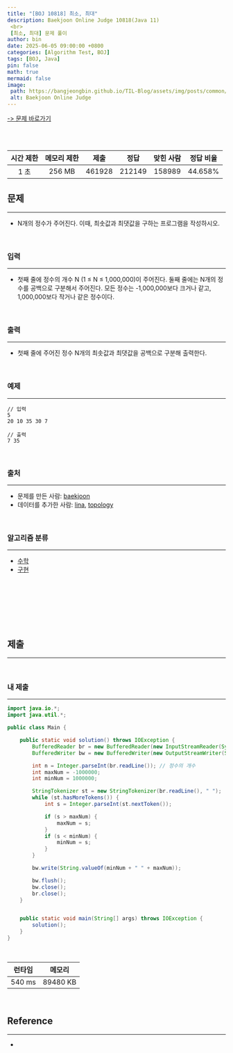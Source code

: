 ```yaml
---
title: "[BOJ 10818] 최소, 최대"
description: Baekjoon Online Judge 10818(Java 11)
 <br>
 [최소, 최대] 문제 풀이
author: bin
date: 2025-06-05 09:00:00 +0800
categories: [Algorithm Test, BOJ]
tags: [BOJ, Java]
pin: false
math: true
mermaid: false
image:
 path: https://bangjeongbin.github.io/TIL-Blog/assets/img/posts/common/baekjoon-logo.png
 alt: Baekjoon Online Judge
---
```

[-> 문제 바로가기](https://www.acmicpc.net/problem/10818)

<br>
<br>

| 시간 제한 | 메모리 제한 |   제출   |   정답   | 맞힌 사람  |  정답 비율  |
| :---: | :----: | :----: | :----: | :----: | :-----: |
|  1 초  | 256 MB | 461928 | 212149 | 158989 | 44.658% |

## 문제
---
- N개의 정수가 주어진다. 이때, 최솟값과 최댓값을 구하는 프로그램을 작성하시오.

<br>

### 입력
---
- 첫째 줄에 정수의 개수 N (1 ≤ N ≤ 1,000,000)이 주어진다. 둘째 줄에는 N개의 정수를 공백으로 구분해서 주어진다. 모든 정수는 -1,000,000보다 크거나 같고, 1,000,000보다 작거나 같은 정수이다.

<br>

### 출력
---
- 첫째 줄에 주어진 정수 N개의 최솟값과 최댓값을 공백으로 구분해 출력한다.

<br>

### 예제
---
```
// 입력
5
20 10 35 30 7
```

```
// 출력
7 35
```

<br>

### 출처
---
- 문제를 만든 사람: [baekjoon](https://www.acmicpc.net/user/baekjoon)
- 데이터를 추가한 사람: [lina](https://www.acmicpc.net/user/lina), [topology](https://www.acmicpc.net/user/topology)

<br>

### 알고리즘 분류
---
- [수학](https://www.acmicpc.net/problem/tag/124)
- [구현](https://www.acmicpc.net/problem/tag/102)

<br>
<br>
<br>
<br>
<br>
<br>

## 제출
---

<br>

### 내 제출
---
```java
import java.io.*;
import java.util.*;

public class Main {

    public static void solution() throws IOException {
        BufferedReader br = new BufferedReader(new InputStreamReader(System.in));
        BufferedWriter bw = new BufferedWriter(new OutputStreamWriter(System.out));

        int n = Integer.parseInt(br.readLine()); // 정수의 개수
        int maxNum = -1000000;
        int minNum = 1000000;

        StringTokenizer st = new StringTokenizer(br.readLine(), " ");
        while (st.hasMoreTokens()) {
            int s = Integer.parseInt(st.nextToken());

            if (s > maxNum) {
                maxNum = s;
            }
            if (s < minNum) {
                minNum = s;
            }
        }

        bw.write(String.valueOf(minNum + " " + maxNum));

        bw.flush();
        bw.close();
        br.close();
    }


    public static void main(String[] args) throws IOException {
        solution();
    }
}

```

<br>

|  런타임   |   메모리    |
| :----: | :------: |
| 540 ms | 89480 KB |

<br>

## Reference
---
- 
